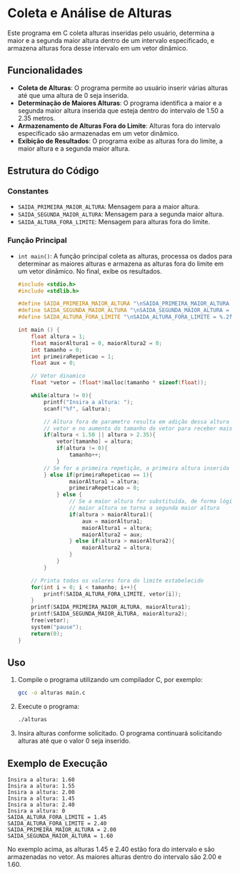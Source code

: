 # Coleta e Análise de Alturas

Este programa em C coleta alturas inseridas pelo usuário, determina a maior e a segunda maior altura dentro de um intervalo especificado, e armazena alturas fora desse intervalo em um vetor dinâmico.

## Funcionalidades

- **Coleta de Alturas**: O programa permite ao usuário inserir várias alturas até que uma altura de 0 seja inserida.
- **Determinação de Maiores Alturas**: O programa identifica a maior e a segunda maior altura inserida que esteja dentro do intervalo de 1.50 a 2.35 metros.
- **Armazenamento de Alturas Fora do Limite**: Alturas fora do intervalo especificado são armazenadas em um vetor dinâmico.
- **Exibição de Resultados**: O programa exibe as alturas fora do limite, a maior altura e a segunda maior altura.

## Estrutura do Código

### Constantes

- `SAIDA_PRIMEIRA_MAIOR_ALTURA`: Mensagem para a maior altura.
- `SAIDA_SEGUNDA_MAIOR_ALTURA`: Mensagem para a segunda maior altura.
- `SAIDA_ALTURA_FORA_LIMITE`: Mensagem para alturas fora do limite.

### Função Principal

- `int main()`: A função principal coleta as alturas, processa os dados para determinar as maiores alturas e armazena as alturas fora do limite em um vetor dinâmico. No final, exibe os resultados.

  ```c
  #include <stdio.h>
  #include <stdlib.h>

  #define SAIDA_PRIMEIRA_MAIOR_ALTURA "\nSAIDA_PRIMEIRA_MAIOR_ALTURA = %.2f"
  #define SAIDA_SEGUNDA_MAIOR_ALTURA "\nSAIDA_SEGUNDA_MAIOR_ALTURA = %.2f"
  #define SAIDA_ALTURA_FORA_LIMITE "\nSAIDA_ALTURA_FORA_LIMITE = %.2f"

  int main () {
      float altura = 1;
      float maiorAltura1 = 0, maiorAltura2 = 0;
      int tamanho = 0;
      int primeiraRepeticao = 1;
      float aux = 0;

      // Vetor dinamico
      float *vetor = (float*)malloc(tamanho * sizeof(float));

      while(altura != 0){
          printf("Insira a altura: ");
          scanf("%f", &altura);

          // Altura fora de parametro resulta em adição dessa altura no
          // vetor e no aumento do tamanho do vetor para receber mais alturas
          if(altura < 1.50 || altura > 2.35){
              vetor[tamanho] = altura;
              if(altura != 0){
                  tamanho++;
              }
          // Se for a primeira repetição, a primeira altura inserida será sempre a maior altura
          } else if(primeiraRepeticao == 1){
                  maiorAltura1 = altura;
                  primeiraRepeticao = 0;
              } else {
                  // Se a maior altura for substituída, de forma lógica, a primeira
                  // maior altura se torna a segunda maior altura
                  if(altura > maiorAltura1){
                      aux = maiorAltura1;
                      maiorAltura1 = altura;
                      maiorAltura2 = aux;
                  } else if(altura > maiorAltura2){
                      maiorAltura2 = altura;
                  }
              }
          }

      // Printa todos os valores fora do limite estabelecido
      for(int i = 0; i < tamanho; i++){
          printf(SAIDA_ALTURA_FORA_LIMITE, vetor[i]);
      }
      printf(SAIDA_PRIMEIRA_MAIOR_ALTURA, maiorAltura1);
      printf(SAIDA_SEGUNDA_MAIOR_ALTURA, maiorAltura2);
      free(vetor);
      system("pause");
      return(0);
  }
  ```

## Uso

1. Compile o programa utilizando um compilador C, por exemplo:

   ```sh
   gcc -o alturas main.c
   ```

2. Execute o programa:

   ```sh
   ./alturas
   ```

3. Insira alturas conforme solicitado. O programa continuará solicitando alturas até que o valor 0 seja inserido.

## Exemplo de Execução

```
Insira a altura: 1.60
Insira a altura: 1.55
Insira a altura: 2.00
Insira a altura: 1.45
Insira a altura: 2.40
Insira a altura: 0
SAIDA_ALTURA_FORA_LIMITE = 1.45
SAIDA_ALTURA_FORA_LIMITE = 2.40
SAIDA_PRIMEIRA_MAIOR_ALTURA = 2.00
SAIDA_SEGUNDA_MAIOR_ALTURA = 1.60
```

No exemplo acima, as alturas 1.45 e 2.40 estão fora do intervalo e são armazenadas no vetor. As maiores alturas dentro do intervalo são 2.00 e 1.60.
